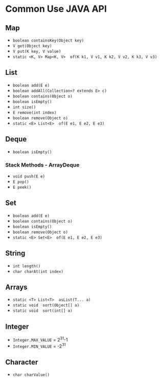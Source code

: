 # Common Use JAVA API

## Map
- `boolean containsKey(Object key)`
- `V get(Object key)`
- `V put(K key, V value)`
- `static <K, V> Map<K, V>  of(K k1, V v1, K k2, V v2, K k3, V v3)`
    
## List
- `boolean add(E e)`
- `boolean addAll(Collection<? extends E> c)`
- `boolean contains(Object o)`
- `boolean isEmpty()`
- `int size()`
- `E remove(int index)`
- `boolean remove(Object o)`
- `static <E> List<E>  of(E e1, E e2, E e3)`

## Deque
- `boolean isEmpty()`
### Stack Methods - ArrayDeque
- `void push(E e)`
- `E pop()`
- `E peek()`

## Set
- `boolean add(E e)`
- `boolean contains(Object o)`
- `boolean isEmpty()`
- `boolean remove(Object o)`
- `static <E> Set<E>  of(E e1, E e2, E e3)`

## String
- `int length()`
- `char charAt(int index)` 

## Arrays
- `static <T> List<T>  asList(T... a)` 
- `static void  sort(Object[] a)`
- `static void  sort(int[] a)`
    
## Integer
- `Integer.MAX_VALUE` = 2<sup>31</sup>-1
- `Integer.MIN_VALUE` = -2<sup>31</sup>

## Character
- `char charValue()`

